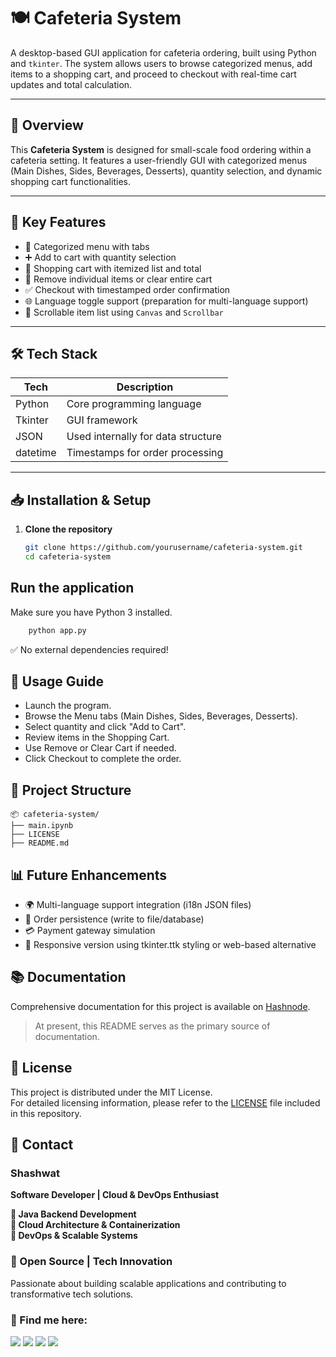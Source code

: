 # 🍽️ Cafeteria System

A desktop-based GUI application for cafeteria ordering, built using Python and `tkinter`. The system allows users to browse categorized menus, add items to a shopping cart, and proceed to checkout with real-time cart updates and total calculation.

---

## 📌 Overview

This **Cafeteria System** is designed for small-scale food ordering within a cafeteria setting. It features a user-friendly GUI with categorized menus (Main Dishes, Sides, Beverages, Desserts), quantity selection, and dynamic shopping cart functionalities.

---

## 🎯 Key Features

- 📑 Categorized menu with tabs
- ➕ Add to cart with quantity selection
- 🛒 Shopping cart with itemized list and total
- 🧹 Remove individual items or clear entire cart
- ✅ Checkout with timestamped order confirmation
- 🌐 Language toggle support (preparation for multi-language support)
- 🧾 Scrollable item list using `Canvas` and `Scrollbar`

---

## 🛠️ Tech Stack

| Tech        | Description                   |
|-------------|-------------------------------|
| Python      | Core programming language     |
| Tkinter     | GUI framework                 |
| JSON        | Used internally for data structure |
| datetime    | Timestamps for order processing |

---

## 📥 Installation & Setup

1. **Clone the repository**
   ```bash
   git clone https://github.com/yourusername/cafeteria-system.git
   cd cafeteria-system
    ```
## Run the application
Make sure you have Python 3 installed.
```bash
    python app.py
```
✅ No external dependencies required!

## 🚀 Usage Guide

- Launch the program.
- Browse the Menu tabs (Main Dishes, Sides, Beverages, Desserts).
- Select quantity and click "Add to Cart".
- Review items in the Shopping Cart.
- Use Remove or Clear Cart if needed.
- Click Checkout to complete the order.

## 🧱 Project Structure
```
📦 cafeteria-system/
├── main.ipynb
├── LICENSE           
├── README.md
```
## 📊 Future Enhancements

- 🌍 Multi-language support integration (i18n JSON files)
- 💾 Order persistence (write to file/database)
- 💳 Payment gateway simulation
- 📱 Responsive version using tkinter.ttk styling or web-based alternative

## 📚 Documentation

Comprehensive documentation for this project is available on [Hashnode](https://hashnode.com/@Shashwat56).

> At present, this README serves as the primary source of documentation.

## 📜 License

This project is distributed under the MIT License.  
For detailed licensing information, please refer to the [LICENSE](./LICENSE) file included in this repository.


## 📩 Contact  
### Shashwat  
**Software Developer | Cloud & DevOps Enthusiast**

**🔹 Java Backend Development**<br>
**🔹 Cloud Architecture & Containerization**<br>
**🔹 DevOps & Scalable Systems**

### 🚀 Open Source | Tech Innovation  
Passionate about building scalable applications and contributing to transformative tech solutions.

### 📌 Find me here:  
[<img src="https://img.shields.io/badge/GitHub-181717?style=for-the-badge&logo=github&logoColor=white" />](https://github.com/Shashwat-19)  [<img src="https://img.shields.io/badge/LinkedIn-0A66C2?style=for-the-badge&logo=linkedin&logoColor=white" />](https://www.linkedin.com/in/shashwatk1956/)  [<img src="https://img.shields.io/badge/Email-D14836?style=for-the-badge&logo=gmail&logoColor=white" />](mailto:shashwat1956@gmail.com)  [<img src="https://img.shields.io/badge/Hashnode-2962FF?style=for-the-badge&logo=hashnode&logoColor=white" />](https://hashnode.com/@Shashwat56)
